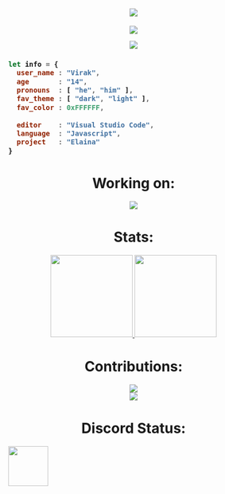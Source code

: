 <h1 align="center">
<a href="https://git.io/typing-svg">
    <img src="https://readme-typing-svg.herokuapp.com/?lines=Hello+!;My+name+is+Virak.;Welcome+to+my+profile!&center=true&size=27">
  </a>
</h1>

<p align="center">
  <img src="https://github.com/raklaptudirm/raklaptudirm/blob/main/robot.svg">
</p>

<p align="center">
  <a href="https://github.com/ryo-ma/github-profile-trophy">
    <img src="https://github-profile-trophy.vercel.app/?username=Vir4k&theme=monokai&column=8&no-frame=true&no-bg=true">
  </a>
</p>

<h3>
  
```js
let info = {
  user_name : "Virak",
  age       : "14",
  pronouns  : [ "he", "him" ],
  fav_theme : [ "dark", "light" ],
  fav_color : 0xFFFFFF,
  
  editor    : "Visual Studio Code",
  language  : "Javascript",
  project   : "Elaina"
}
```
</h3>

<h1 align="center"> Working on: </h1>
<p align="center">
  <a href="https://github.com/Vir4k/Elaina.js">
    <img src="https://github-readme-stats.vercel.app/api/pin/?username=Vir4k&repo=Elaina.js&bg_color=0d1117&text_color=FFF&border_color=444">
  </a>
</p>

<h1 align="center"> Stats: </h1>

<p align="center">
  <a href="https://github.com/anuraghazra/github-readme-stats">
    <img src="https://github-readme-stats.vercel.app/api?username=Vir4k&show_icons=true&bg_color=0d1117&text_color=FFF&border_color=444" height="165">
  </a>
  <a href="https://github.com/anuraghazra/github-readme-stats">
    <img src="https://github-readme-stats.vercel.app/api/top-langs/?username=Vir4k&layout=compact&bg_color=0d1117&text_color=FFF&border_color=444"  height="165">
  </a>
  <br>
</p>

<h1 align="center"> Contributions: </h1>
<p align="center">
  <a href="https://git.io/streak-stats">
    <img src="http://github-readme-streak-stats.herokuapp.com?user=Vir4k&theme=react&background=0d1117&border=666">
  </a>
  <br>
  <a href="https://github.com/Ashutosh00710/github-readme-activity-graph">
    <img src="https://activity-graph.herokuapp.com/graph?username=Vir4k&theme=react-dark&hide_border=true">
  </a>
</p> 

<h1 align="center"> Discord Status: </h1>
<a href="https://discord.com/users/725968708358373477">
  <img height="80px" src="https://discord.c99.nl/widget/theme-3/725968708358373477.png?">
</a>
